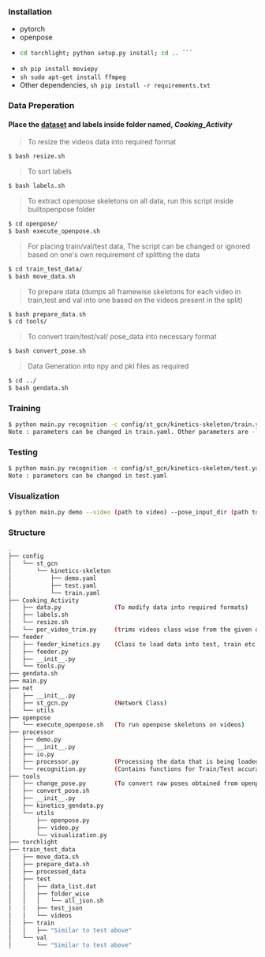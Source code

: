 ### Installation
* pytorch
* openpose
* ```sh 
  cd torchlight; python setup.py install; cd .. ```
* ```sh pip install moviepy```
* ```sh sudo apt-get install ffmpeg```
* Other dependencies, ```sh pip install -r requirements.txt```


### Data Preperation
#### Place the [dataset](https://www.mpi-inf.mpg.de/departments/computer-vision-and-multimodal-computing/research/human-activity-recognition/mpii-cooking-activities-dataset/) and labels inside folder named, *Cooking_Activity*

> To resize the videos data into required format
```sh
$ bash resize.sh
```

> To sort labels
```sh
$ bash labels.sh
```

> To extract openpose skeletons on all data, run this script inside builtopenpose folder
```sh
$ cd openpose/  
$ bash execute_openpose.sh
```

> For placing train/val/test data, The script can be changed or ignored based on one's own requirement of splitting the data
```sh
$ cd train_test_data/
$ bash move_data.sh
```

> To prepare data (dumps all framewise skeletons for each video in train,test and val into one based on the videos present in the split)
```sh
$ bash prepare_data.sh
$ cd tools/
```

> To convert train/test/val/ pose_data into necessary format
```sh
$ bash convert_pose.sh
```

> Data Generation into npy and pkl files as required
```sh
$ cd ../
$ bash gendata.sh
```

### Training
```sh
$ python main.py recognition -c config/st_gcn/kinetics-skeleton/train.yaml --device 0 --batch_size 1
Note : parameters can be changed in train.yaml. Other parameters are --base_lr (val) --optimizer (eg. Adam). For using pretrained weights, --weights (path to weights) --ignore_weights (list of layers to ignore)
```


### Testing
```sh
$ python main.py recognition -c config/st_gcn/kinetics-skeleton/test.yaml --device 0 --batch_size 1 
Note : parameters can be changed in test.yaml
```
### Visualization
```sh
$ python main.py demo --video (path to video) --pose_input_dir (path to folder containing openpose skeletons) --output_dir (path to save the result video)
```


### Structure
```sh
.
├── config 
│   └── st_gcn
│       └── kinetics-skeleton
│           ├── demo.yaml
│           ├── test.yaml
│           └── train.yaml
├── Cooking_Activity
│   ├── data.py               (To modify data into required formats)
│   ├── labels.sh
│   └── resize.sh
│   └── per_video_trim.py     (trims videos class wise from the given dataset, after resizing is performed)
├── feeder
│   ├── feeder_kinetics.py    (Class to load data into test, train etc. Problems might arise with torchloader due to memory)
│   ├── feeder.py             
│   ├── __init__.py
│   └── tools.py
├── gendata.sh                
├── main.py
├── net
│   ├── __init__.py
│   ├── st_gcn.py             (Network Class)
│   └── utils
├── openpose
│   └── execute_openpose.sh   (To run openpose skeletons on videos)
├── processor
│   ├── demo.py               
│   ├── __init__.py
│   ├── io.py
│   ├── processor.py          (Processing the data that is being loaded, includes all hyperparameters)
│   └── recognition.py        (Contains functions for Train/Test accuracy calculation functions etc)
├── tools
│   ├── change_pose.py        (To convert raw poses obtained from openpose into required format)
│   ├── convert_pose.sh
│   ├── __init__.py
│   ├── kinetics_gendata.py   
│   └── utils
│       ├── openpose.py
│       ├── video.py
│       └── visualization.py  
├── torchlight
├── train_test_data
│   ├── move_data.sh 
│   ├── prepare_data.sh
│   ├── processed_data
│   ├── test
│   │   ├── data_list.dat
│   │   ├── folder_wise
│   │   │   └── all_json.sh
│   │   ├── test_json
│   │   └── videos
│   ├── train
│   │   ├── "Similar to test above"
│   └── val
│       └── "Similar to test above"
    
```
